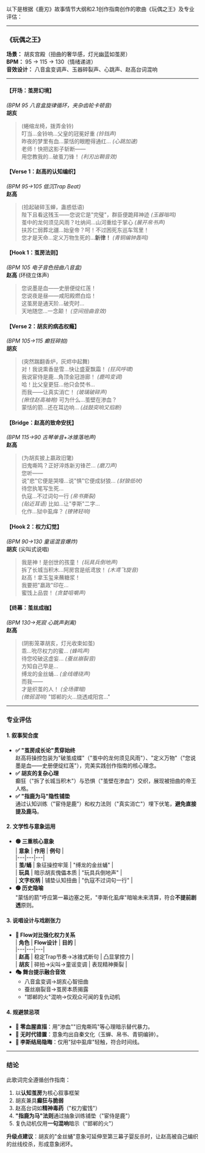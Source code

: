 以下是根据《鹿刃》故事情节大纲和2.1创作指南创作的歌曲《玩偶之王》及专业评估：

---
### **《玩偶之王》**  
**场景：** 胡亥宫殿（扭曲的奢华感，灯光幽蓝如茧房）  
**BPM：** 95 → 115 → 130（情绪递进）  
**音效设计：** 八音盒变调声、玉器碎裂声、心跳声、赵高台词混响  

---

#### **【开场：茧房幻境】**  
*(BPM 95 八音盒旋律循环，夹杂齿轮卡顿音)*  
**胡亥**  
> (蜷缩龙椅，拨弄金铃)  
> 叮当…金铃响…父皇的冠冕好重 *(铃铛声)*  
> 昨夜的梦里有血…蒙恬的眼瞪得通红… *(心跳加速)*  
> 老师！快把这影子斩断——  
> 用您教我的…破茧刀锋！ *(利刃出鞘音效)*  

#### **【Verse 1：赵高的认知编织】**  
*(BPM 95→105 低沉Trap Beat)*  
**赵高**  
> (拾起破碎玉蝉，蛊惑低语)  
> 陛下且看这残玉——您说它是"完璧"，群臣便跪拜神迹 *(玉器嗡鸣)*  
> 茧中的龙何须见风雨？吐纳间…山河重绘于掌心 *(展开帛书声)*  
> 扶苏仁弱葬北疆…始皇帝？呵！不过困死东巡车驾里！  
> 您才是天命…定义万物生死的…**新律！** *(青铜编钟轰鸣)*  

#### **【Hook 1：茧房法则】**  
*(BPM 105 电子音色扭曲八音盒)*  
**赵高** (环绕立体声)  
> 您说墨是血——史册便绽红莲！  
> 您说夜是昼——咸阳殿燃白焰！  
> 这茧房是通天阶…破壳时…  
> 天地随您…一念颠！ *(空间扭曲音效)*  

#### **【Verse 2：胡亥的病态权瘾】**  
*(BPM 105→115 癫狂碎拍)*  
**胡亥**  
> (突然踹翻香炉，灰烬中起舞)  
> 对！我说熏香是雪…快让盛夏飘霜！ *(狂风呼啸)*  
> 我说宦侍是鹿…角顶金冠游廊！ *(鹿鸣变调)*  
> 哈！比父皇更狂…他只会焚书…  
> 而我——让真实消亡！ *(玻璃破碎声)*  
> *(揪住赵高袖袍)* 可为什么…茧壁在渗血？  
> 蒙恬的箭…还在耳边响… *(战鼓突响又掐断)*  

#### **【Bridge：赵高的致命安抚】**  
*(BPM 115→90 古琴单音+冰锥落地声)*  
**赵高**  
> (为胡亥披上嬴政旧氅)  
> 旧鬼嘶鸣？正好淬炼新刃锋芒… *(磨刀声)*  
> 您听——  
> 说"悲"它便是哭嚎…说"惧"它便成豺狼… *(豺狼低吠)*  
> 待您执笔写生死…  
> 仇寇…不过词句一行 *(帛书撕裂)*  
> *(贴近耳语)* 比如…让"李斯"二字…  
> 化作…狱中虱痒？ *(镣铐轻响)*  

#### **【Hook 2：权力幻觉】**  
*(BPM 90→130 童谣混音爆炸)*  
**胡亥** (尖叫式说唱)  
> 我是神！是创世的孩童！ *(玩具兵倒地声)*  
> 拆了长城当积木…阿房宫是纸鸢放！ *(木鸢飞旋音)*  
> 赵高！拿玉玺来蘸糖浆！  
> 我要把"嬴政"印在…  
> 蜜饯上品尝！ *(贪婪咀嚼声)*  

#### **【终幕：茧丝成枷】**  
*(BPM 130→死寂 心跳声剥离)*  
**赵高**  
> (阴影笼罩胡亥，灯光收束如茧)  
> 乖…吮尽权力的蜜… *(蜂鸣声)*  
> 待您咬破这虚妄… *(蚕丝崩裂音)*  
> 方知自己早是…  
> 缚龙的金丝蛹… *(金线缠绕声)*  
> 而我——  
> 才是织茧的人！ *(全场骤暗)*  
> *(微弱混响)* "邯郸的火…烧透咸阳宫…"  

---

### **专业评估**  
#### **1. 叙事契合度**  
- **✅ "茧房成长论"贯穿始终**  
  赵高将操控包装为"破茧成蝶"（"茧中的龙何须见风雨"）、"定义万物"（"您说墨是血——史册便绽红莲"），完美实践创作指南的核心理念。  
- **✅ 胡亥的复杂心理**  
  癫狂（"拆了长城当积木"）与恐惧（"茧壁在渗血"）交织，展现被扭曲的帝王人格。  
- **✅ "指鹿为马"隐性铺垫**  
  通过认知训练（"宦侍是鹿"）和权力法则（"真实消亡"）埋下伏笔，**避免直接提及鹿马**。  

#### **2. 文学性与意象运用**  
- **🟢 三重核心意象**  
  | **意象** | **作用** | **例句** |  
  |---|---|---|  
  | **茧/蛹** | 象征操控牢笼 | "缚龙的金丝蛹" |  
  | **玩具** | 暗示胡亥傀儡本质 | "玩具兵倒地声" |  
  | **文字权柄** | 铺垫认知扭曲 | "仇寇不过词句一行" |  
- **🟢 历史隐喻**  
  "蒙恬的箭"呼应第一幕边塞之死，"李斯化虱痒"暗喻未来清算，符合**不提前剧透**原则。  

#### **3. 说唱设计与戏剧张力**  
- **🎤 Flow对比强化权力关系**  
  | **角色** | **Flow设计** | **目的** |  
  |---|---|---|  
  | **赵高** | 稳定Trap节奏→冰锥式断句 | 凸显掌控力 |  
  | **胡亥** | 碎拍→尖叫→童谣变调 | 表现精神撕裂 |  
- **🎭 舞台提示融合音效**  
  - 八音盒变调→胡亥心智扭曲  
  - 蚕丝崩裂音→茧房本质揭露  
  - "邯郸的火"混响→仅观众可闻的复仇动机  

#### **4. 规避禁忌项**  
- **🚫 零血腥直描**：用"渗血""旧鬼嘶鸣"等心理暗示替代暴力。  
- **🚫 无时代错置**：意象均出自秦文化（玉蝉、帛书、青铜编钟）。  
- **🚫 李斯结局隐晦**：仅用"狱中虱痒"轻触，符合时间线。  

---
### **结论**  
此歌词完全遵循创作指南：  
1. 以**认知茧房**为核心叙事框架  
2. 胡亥兼具**癫狂与脆弱**  
3. 赵高台词如**精神毒药**（"权力蜜饯"）  
4. **"指鹿为马"法则**通过抽象训练铺垫（"宦侍是鹿"）  
5. 复仇动机仅用**一句混响**暗示（"邯郸的火"）  

**升级点建议**：胡亥的"金丝蛹"意象可延伸至第三幕子婴反杀时，让赵高被自己编织的丝线绞杀，形成意象闭环。